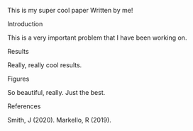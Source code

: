 This is my super cool paper
Written by me!

Introduction

This is a very important problem that I have been working on.

Results

Really, really cool results.

Figures

So beautiful, really. Just the best.

References

Smith, J (2020).
Markello, R (2019).
